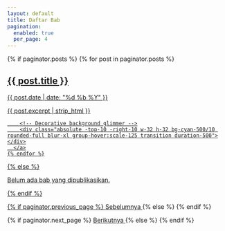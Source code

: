 ```yaml
---
layout: default
title: Daftar Bab
pagination:
  enabled: true
  per_page: 4
---
```


<section id="bab-list" class="grid grid-cols-1 sm:grid-cols-2 gap-6 md:py-10">
  {% if paginator.posts %}
    {% for post in paginator.posts %}
      <a href="{{ post.url | relative_url }}" class="group border border-zinc-800 p-5 rounded-md hover:bg-zinc-900 transition-all duration-300 relative overflow-hidden flex flex-col justify-between min-h-[200px]">
        <h2 class="text-cyan-400 text-lg font-semibold group-hover:underline">
          {{ post.title }}
        </h2>
        <p class="text-sm text-zinc-500 mt-1">{{ post.date | date: "%d %b %Y" }}</p>
        <p class="mt-3 text-zinc-400 line-clamp-3">{{ post.excerpt | strip_html }}</p>

        <!-- Decorative background glimmer -->
        <div class="absolute -top-10 -right-10 w-32 h-32 bg-cyan-500/10 rounded-full blur-xl group-hover:scale-125 transition duration-500"></div>
      </a>
    {% endfor %}
  {% else %}
    <p class="text-zinc-400">Belum ada bab yang dipublikasikan.</p>
  {% endif %}
</section>

<nav class="py-8 flex justify-between text-sm text-zinc-400">
  {% if paginator.previous_page %}
    <a href="{{ paginator.previous_page_path | relative_url }}" class="hover:text-cyan-400">
      <i class="fa-solid fa-arrow-left mr-2"></i>Sebelumnya
    </a>
  {% else %}
    <span></span>
  {% endif %}

  {% if paginator.next_page %}
    <a href="{{ paginator.next_page_path | relative_url }}" class="hover:text-cyan-400">
      Berikutnya<i class="fa-solid fa-arrow-right ml-2"></i>
    </a>
  {% else %}
    <span></span>
  {% endif %}
</nav>

